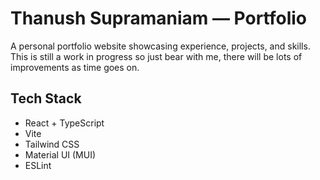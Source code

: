 # Thanush Supramaniam — Portfolio

A personal portfolio website showcasing experience, projects, and skills. This is still a work in progress so just bear with me, there will be lots of improvements as time goes on.

## Tech Stack
- React + TypeScript
- Vite
- Tailwind CSS
- Material UI (MUI) 
- ESLint
